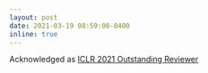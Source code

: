 ```yaml
---
layout: post
date: 2021-03-19 08:59:00-0400
inline: true
---
```


Acknowledged as [ICLR 2021 Outstanding Reviewer](https://iclr.cc/Conferences/2021/Reviewers)